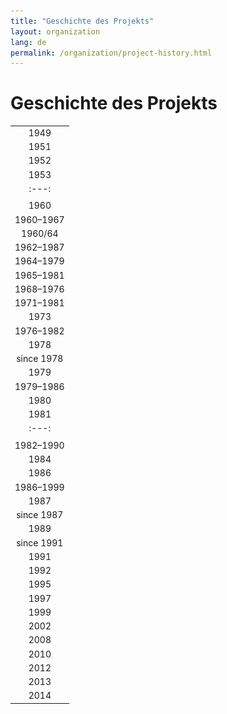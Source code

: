 ```yaml
---
title: "Geschichte des Projekts"
layout: organization
lang: de
permalink: /organization/project-history.html
---
```


# Geschichte des Projekts

|  |
| :---: |
| 1949 | Decision to establish an International Inventory of Musical Sources through the [International Musicological Society (IMS)](http://ims-international.ch/){:target="_blank"} |
| 1951 | Decision to carry out the project in cooperation with the [International Association of Music Libraries, Music Archives and Music Documentation Centres (IAML)](http://www.iaml.info/){:target="_blank"} |
| 1952 | First conference of the Commission Mixte set up by both organizations. Elaboration of a master plan |
| 1953 | Establishment of the first secretariat in Paris. Director: François Lesure |
| :---: |
| |![1953](/images/organization/history-1953.png) *1st RISM meeting, Paris 1953: François Lesure, Vladimir Fedorov, Nanie Bridgman, Nino Pirotta*
| 1960 | Zentralredaktion in Kassel established |
| 1960–1967 | Director of the Zentralredaktion: Friedrich W. Riedel |
| 1960/64 | First publications of series B:1960 B/I: François Lesure: *Recueils Imprimés XVIe-XVIIe Siècles*1964 B/II: François Lesure: *Recueils Imprimés XVIIIe Siècle*Since then more than 30 volumes have been published;see the [RISM publications](/publications.html#c2619) |
| 1962–1987 | Financial support from the City of Kassel |
| 1964–1979 | Financial support from the Ford Foundation |
| 1965–1981 | Financial support from Stiftung Volkswagenwerk Hannover |
| 1968–1976 | Director of the Zentralredaktion: Karlheinz Schlager |
| 1971–1981 | Publication of A/I: Einzeldrucke vor 1800 (Individual Prints before 1800); 9 volumes |
| 1973 | Establishment of regulations with regard to form and content for the description of manuscripts by the Advisory Research Committee |
| 1976–1982 | Director of the Zentralredaktion: Helmut Rösing |
| 1978 | Start of series A/II:Publication of the catalogue of the Fürstlich Hohenlohe-Langenburg'sche Schlossbibliothek in  *Fontes* |
| since 1978 | Support from UNESCO Conseil International de la Philosophie et des Sciences Humaines |
| 1979 | Foundation of the association Internationales Quellenlexikon der Musik e.V. First publications of series C: C/IV: Cecil Hill, Katya Manor, James Siddons, Dorothy Freed, *Directory of Music Research Libraries. Volume 4: Australia, Israel, Japan, New Zealand*. Since then, 5 volumes have appeared in series C (some revised; see [RISM publications](/publications.html#c2620) |
| 1979–1986 | Publication of three special volumes: Norbert Böker-Heil, Harald Heckmann, Ilse Kindermann: *Das Tenorlied. Mehrstimmige Lieder in deutschen Quellen 1450- 1580* |
| 1980 | Inclusion of the Zentralredaktion in the "Akademienprogramm" financed by state and federal governments through the Conference of the Academies of Sciences |
| 1981 | Publication of the guidelines for series A/II in  *Fontes* |
| :---: |
| |![1981](/images/organization/history-fontes.png) *Meeting of the Commission mixte, Budapest 1981: Israel Adler, Pierluigi Petrobelli, Barry S. Brook, Clemens von Gleich, Helmut Rösing, Wolfgang Rehm, Harald Heckmann*
| 1982–1990 | Director of the Zentralredaktion: Joachim Schlichte |
| 1984 | First microfiche edition of series A/II |
| 1986 | Second microfiche edition of series A/II |
| 1986–1999 | Publication of A/I  *Einzeldrucke vor 1800 (Individual Prints before 1800): Addenda et Corrigenda* (4 volumes) |
| 1987 | Zentralredaktion moves to Frankfurt am Main, Stadt- und Universitätsbibliothek at Goethe Universität |
| since 1987 | Financial support from the City of Frankfurt |
| 1989 | Publication of INFO-RISM No. 1 |
| since 1991 | Director of the Zentralredaktion: Klaus Keil |
| 1991 | Establishment of a subcommission of the Commission Mixte for libretti. Transfer of approx. 90,000 entries from series A/II to the PIKaDo program by RISM Germany |
| 1992 | Publication of  *Libretti in deutschen Bibliotheken. Katalog der gedruckten Texte zu Opern, Oratorien, Kantaten, Schuldramen, Balletten und Gelegenheitskompositionen von den Anfängen bis zur Mitte des 19. Jahrhunderts*. Microfiche edition |
| 1995 | First CD-ROM edition of series A/II (K.G. Saur). New editions annually until 2008. |
| 1997 | First version of internet database of series A/II. A joint project of the RISM Zentralredaktion and the U.S. RISM Office at Harvard University. |
| 1999 | Publication of the RISM library sigla as a complete index |
| 2002 | International congress: **Scientific and Technological Challenges of Musicological Source Research at International Level — 50 Years RISM**. Second version of internet database of Series A/IIwith biannual updates. Provider: National Information Services Corporation (NISC USA) |
| 2008 | Database offered through EBSCO |
| 2010 | Databased launched online free of charge with monthly updates |
| 2012 | International conference: **[Music Documentation in Libraries, Scholarship, and Practice](/publikationen/konferenz-2012.html)** |
| 2013 | RISM data offered as open data |
| 2014 | RISM data offered as linked open data |
